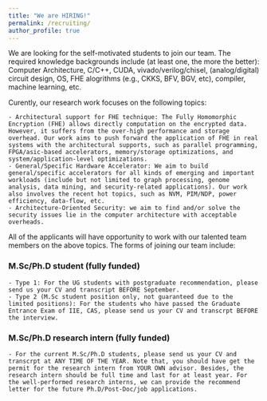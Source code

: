 ```yaml
---
title: "We are HIRING!"
permalink: /recruiting/
author_profile: true
---
```


We are looking for the self-motivated students to join our team. The required knowledge backgrounds include (at least one, the more the better): Computer Architecture, C/C++, CUDA, vivado/verilog/chisel, (analog/digital) circuit design, OS, FHE alogrithms (e.g., CKKS, BFV, BGV, etc), compiler, machine learning, etc. 

Curently, our research work focuses on the following topics:

	- Architectural support for FHE technique: The Fully Homomorphic Encryption (FHE) allows directly computation on the encrypted data. However, it suffers from the over-high performance and storage overhead. Our work aims to push forward the application of FHE in real systems with the architectural supports, such as parallel programming, FPGA/asic-based accelerators, memory/storage optimizations, and system/application-level optimizations.
	- General/Specific Hardware Accelerator: We aim to build general/specific accelerators for all kinds of emerging and important workloads (include but not limited to graph processing, genome analysis, data mining, and security-related applications). Our work also involves the recent hot topics, such as NVM, PIM/NDP, power efficiency, data-flow, etc.
	- Architecture-Oriented Security: we aim to find and/or solve the security issues lie in the computer architecture with acceptable overheads. 

All of the applicants will have opportunity to work with our talented team members on the above topics. The forms of joining our team include:

### M.Sc/Ph.D student (fully funded)
	- Type 1: For the UG students with postgraduate recommendation, please send us your CV and transcript BEFORE September.
	- Type 2 (M.Sc student position only, not guaranteed due to the limited positions): For the students who have passed the Graduate Entrance Exam of IIE, CAS, please send us your CV and transcrpt BEFORE the interview.

### M.Sc/Ph.D research intern (fully funded)
	- For the current M.Sc/Ph.D students, please send us your CV and transcrpt at ANY TIME OF THE YEAR. Note that, you should have get the permit for the research intern from YOUR OWN advisor. Besides, the research intern should be full time and last for at least year. For the well-performed research interns, we can provide the recommend letter for the future Ph.D/Post-Doc/job applications.